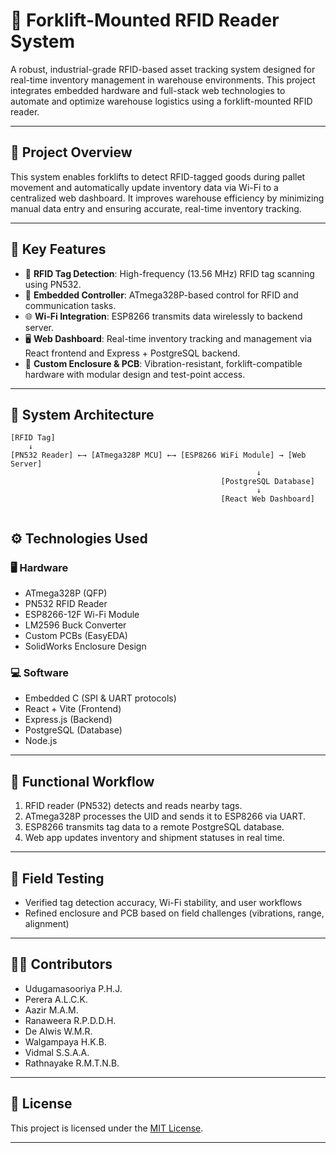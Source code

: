 # 🚜 Forklift-Mounted RFID Reader System

A robust, industrial-grade RFID-based asset tracking system designed for real-time inventory management in warehouse environments. This project integrates embedded hardware and full-stack web technologies to automate and optimize warehouse logistics using a forklift-mounted RFID reader.

---

## 📌 Project Overview

This system enables forklifts to detect RFID-tagged goods during pallet movement and automatically update inventory data via Wi-Fi to a centralized web dashboard. It improves warehouse efficiency by minimizing manual data entry and ensuring accurate, real-time inventory tracking.

---

## 🔧 Key Features

- 📡 **RFID Tag Detection**: High-frequency (13.56 MHz) RFID tag scanning using PN532.
- 🧠 **Embedded Controller**: ATmega328P-based control for RFID and communication tasks.
- 🌐 **Wi-Fi Integration**: ESP8266 transmits data wirelessly to backend server.
- 🖥️ **Web Dashboard**: Real-time inventory tracking and management via React frontend and Express + PostgreSQL backend.
- 🔩 **Custom Enclosure & PCB**: Vibration-resistant, forklift-compatible hardware with modular design and test-point access.

---
## 🧠 System Architecture

```text
[RFID Tag]
    ↓
[PN532 Reader] ←→ [ATmega328P MCU] ←→ [ESP8266 WiFi Module] → [Web Server]
                                                       ↓
                                               [PostgreSQL Database]
                                                       ↓
                                               [React Web Dashboard]


```

## ⚙️ Technologies Used

### 🖥️ Hardware
- ATmega328P (QFP)
- PN532 RFID Reader
- ESP8266-12F Wi-Fi Module
- LM2596 Buck Converter
- Custom PCBs (EasyEDA)
- SolidWorks Enclosure Design

### 💻 Software
- Embedded C (SPI & UART protocols)
- React + Vite (Frontend)
- Express.js (Backend)
- PostgreSQL (Database)
- Node.js

---

## 🚀 Functional Workflow

1. RFID reader (PN532) detects and reads nearby tags.
2. ATmega328P processes the UID and sends it to ESP8266 via UART.
3. ESP8266 transmits tag data to a remote PostgreSQL database.
4. Web app updates inventory and shipment statuses in real time.

---




## 🧪 Field Testing


- Verified tag detection accuracy, Wi-Fi stability, and user workflows  
- Refined enclosure and PCB based on field challenges (vibrations, range, alignment)  

---

## 👨‍💻 Contributors

  
- Udugamasooriya P.H.J.  
- Perera A.L.C.K.  
- Aazir M.A.M.  
- Ranaweera R.P.D.D.H.
- De Alwis W.M.R. 
- Walgampaya H.K.B.  
- Vidmal S.S.A.A.  
- Rathnayake R.M.T.N.B.  

---

## 📃 License

This project is licensed under the [MIT License](LICENSE).  

---

